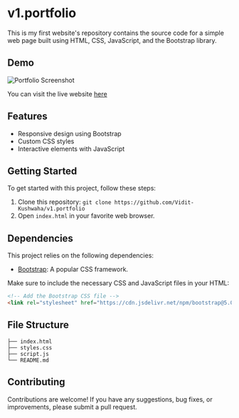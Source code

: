 # v1.portfolio

This is my first website's repository contains the source code for a simple web page built using HTML, CSS, JavaScript, and the Bootstrap library.

## Demo
![Portfolio Screenshot](https://drive.google.com/uc?export=view&id=1hBkM0vp-olIGxuL1R3Cv4FkMHqml6dsB)

You can visit the live website [here](https://replit.com/@viditkushwaha/PortFolio)


## Features

- Responsive design using Bootstrap
- Custom CSS styles
- Interactive elements with JavaScript

## Getting Started

To get started with this project, follow these steps:

1. Clone this repository: `git clone https://github.com/Vidit-Kushwaha/v1.portfolio`
2. Open `index.html` in your favorite web browser.

## Dependencies

This project relies on the following dependencies:

- [Bootstrap](https://getbootstrap.com/): A popular CSS framework.

Make sure to include the necessary CSS and JavaScript files in your HTML:

```html
<!-- Add the Bootstrap CSS file -->
<link rel="stylesheet" href="https://cdn.jsdelivr.net/npm/bootstrap@5.0.1/dist/css/bootstrap.min.css">
```

## File Structure
```
├── index.html
├── styles.css
├── script.js
└── README.md
```

## Contributing
Contributions are welcome! If you have any suggestions, bug fixes, or improvements, please submit a pull request.



